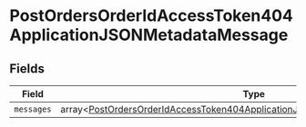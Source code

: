 # PostOrdersOrderIdAccessToken404ApplicationJSONMetadataMessage


## Fields

| Field                                                                                                                                                                            | Type                                                                                                                                                                             | Required                                                                                                                                                                         | Description                                                                                                                                                                      |
| -------------------------------------------------------------------------------------------------------------------------------------------------------------------------------- | -------------------------------------------------------------------------------------------------------------------------------------------------------------------------------- | -------------------------------------------------------------------------------------------------------------------------------------------------------------------------------- | -------------------------------------------------------------------------------------------------------------------------------------------------------------------------------- |
| `messages`                                                                                                                                                                       | array<[PostOrdersOrderIdAccessToken404ApplicationJSONMetadataMessageMessages](../../models/operations/PostOrdersOrderIdAccessToken404ApplicationJSONMetadataMessageMessages.md)> | :heavy_minus_sign:                                                                                                                                                               | N/A                                                                                                                                                                              |